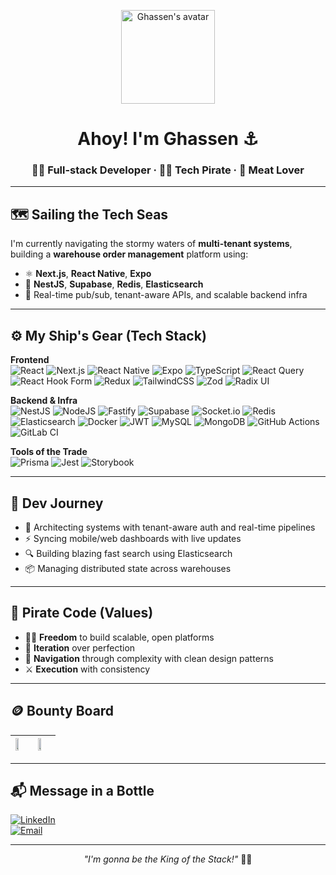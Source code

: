 <!-- Profile README: ElMansouri-cpu -->

<p align="center">
  <img src="https://avatars.githubusercontent.com/ElMansouri-cpu" width="150" alt="Ghassen's avatar" />
</p>

<h1 align="center">Ahoy! I'm Ghassen ⚓</h1>
<h3 align="center">🧑‍💻 Full-stack Developer · 🏴‍☠️ Tech Pirate · 🍖 Meat Lover</h3>

---

## 🗺️ Sailing the Tech Seas

I'm currently navigating the stormy waters of **multi-tenant systems**, building a **warehouse order management** platform using:

- ⚛️ **Next.js**, **React Native**, **Expo**
- 🧠 **NestJS**, **Supabase**, **Redis**, **Elasticsearch**
- 🚢 Real-time pub/sub, tenant-aware APIs, and scalable backend infra

---

## ⚙️ My Ship's Gear (Tech Stack)

**Frontend**  
![React](https://img.shields.io/badge/react-%2320232a.svg?style=for-the-badge&logo=react&logoColor=%2361DAFB)
![Next.js](https://img.shields.io/badge/Next.js-000?&logo=next.js)
![React Native](https://img.shields.io/badge/React%20Native-61DAFB?logo=react&logoColor=white)
![Expo](https://img.shields.io/badge/Expo-000020?logo=expo&logoColor=white)
![TypeScript](https://img.shields.io/badge/TypeScript-3178C6?&logo=typescript)
![React Query](https://img.shields.io/badge/-React%20Query-FF4154?style=for-the-badge&logo=react%20query&logoColor=white)
![React Hook Form](https://img.shields.io/badge/React%20Hook%20Form-%23EC5990.svg?style=for-the-badge&logo=reacthookform&logoColor=white)
![Redux](https://img.shields.io/badge/redux-%23593d88.svg?style=for-the-badge&logo=redux&logoColor=white)
![TailwindCSS](https://img.shields.io/badge/tailwindcss-%2338B2AC.svg?style=for-the-badge&logo=tailwind-css&logoColor=white)
![Zod](https://img.shields.io/badge/zod-%233068b7.svg?style=for-the-badge&logo=zod&logoColor=white)
![Radix UI](https://img.shields.io/badge/radix%20ui-161618.svg?style=for-the-badge&logo=radix-ui&logoColor=white)


**Backend & Infra**  
![NestJS](https://img.shields.io/badge/NestJS-E0234E?&logo=nestjs&logoColor=white)
![NodeJS](https://img.shields.io/badge/node.js-6DA55F?style=for-the-badge&logo=node.js&logoColor=white)
![Fastify](https://img.shields.io/badge/fastify-%23000000.svg?style=for-the-badge&logo=fastify&logoColor=white)
![Supabase](https://img.shields.io/badge/Supabase-3ECF8E?&logo=supabase&logoColor=white)
![Socket.io](https://img.shields.io/badge/Socket.io-black?style=for-the-badge&logo=socket.io&badgeColor=010101)
![Redis](https://img.shields.io/badge/Redis-DC382D?&logo=redis&logoColor=white)
![Elasticsearch](https://img.shields.io/badge/Elasticsearch-005571?&logo=elasticsearch&logoColor=white)
![Docker](https://img.shields.io/badge/Docker-2496ED?&logo=docker&logoColor=white)
![JWT](https://img.shields.io/badge/JWT-black?style=for-the-badge&logo=JSON%20web%20tokens)
![MySQL](https://img.shields.io/badge/mysql-4479A1.svg?style=for-the-badge&logo=mysql&logoColor=white)
![MongoDB](https://img.shields.io/badge/MongoDB-%234ea94b.svg?style=for-the-badge&logo=mongodb&logoColor=white)
![GitHub Actions](https://img.shields.io/badge/github%20actions-%232671E5.svg?style=for-the-badge&logo=githubactions&logoColor=white)
![GitLab CI](https://img.shields.io/badge/gitlab%20ci-%23181717.svg?style=for-the-badge&logo=gitlab&logoColor=white)


**Tools of the Trade**  
![Prisma](https://img.shields.io/badge/Prisma-2D3748?&logo=prisma)
![Jest](https://img.shields.io/badge/Jest-C21325?&logo=jest)
![Storybook](https://img.shields.io/badge/Storybook-FF4785?&logo=storybook)

---

## 🧭 Dev Journey

- 🧱 Architecting systems with tenant-aware auth and real-time pipelines  
- ⚡ Syncing mobile/web dashboards with live updates  
- 🔍 Building blazing fast search using Elasticsearch  
- 📦 Managing distributed state across warehouses

---

## 🧠 Pirate Code (Values)

- 🏴‍☠️ **Freedom** to build scalable, open platforms  
- 🔄 **Iteration** over perfection  
- 🧭 **Navigation** through complexity with clean design patterns  
- ⚔️ **Execution** with consistency

---

## 🪙 Bounty Board

| <img src="https://github-readme-stats.vercel.app/api?username=ElMansouri-cpu&show_icons=true&theme=tokyonight" width="48%" /> | <img src="https://github-readme-stats.vercel.app/api/top-langs/?username=ElMansouri-cpu&layout=compact&theme=tokyonight" width="48%" /> |
|:--|:--|

---

## 📬 Message in a Bottle 

[![LinkedIn](https://img.shields.io/badge/LinkedIn-0077B5?&logo=linkedin)](https://www.linkedin.com/in/ghassen-mansouri/)  
[![Email](https://img.shields.io/badge/Email-8B89CC?&logo=protonmail&logoColor=white)](mailto:ghassen.mansouri@proton.me)

---

<p align="center"><i>"I'm gonna be the King of the Stack!"</i> 🏴‍☠️</p>
